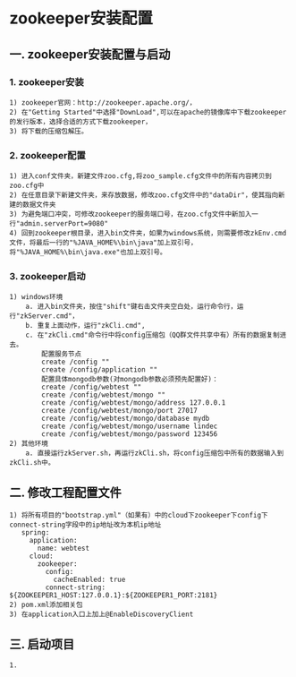 # zookeeper安装配置

## 一. zookeeper安装配置与启动

### 1. zookeeper安装
    1) zookeeper官网：http://zookeeper.apache.org/，
    2) 在"Getting Started"中选择"DownLoad",可以在apache的镜像库中下载zookeeper的发行版本，选择合适的方式下载zookeeper，
    3) 将下载的压缩包解压。

### 2. zookeeper配置
    1) 进入conf文件夹，新建文件zoo.cfg,将zoo_sample.cfg文件中的所有内容拷贝到zoo.cfg中
    2) 在任意目录下新建文件夹，来存放数据，修改zoo.cfg文件中的"dataDir"，使其指向新建的数据文件夹
    3) 为避免端口冲突，可修改zookeeper的服务端口号，在zoo.cfg文件中新加入一行"admin.serverPort=9080"
    4) 回到zookeeper根目录，进入bin文件夹，如果为windows系统，则需要修改zkEnv.cmd文件，将最后一行的"%JAVA_HOME%\bin\java"加上双引号，将"%JAVA_HOME%\bin\java.exe"也加上双引号。

### 3. zookeeper启动
    1) windows环境
        a. 进入bin文件夹，按住"shift"键右击文件夹空白处，运行命令行，运行"zkServer.cmd"，
        b. 重复上面动作，运行"zkCli.cmd",
        c. 在"zkCli.cmd"命令行中将config压缩包（QQ群文件共享中有）所有的数据复制进去。
            配置服务节点
            create /config ""
            create /config/application ""
            配置具体mongodb参数(对mongodb参数必须预先配置好)：
            create /config/webtest ""
            create /config/webtest/mongo ""
            create /config/webtest/mongo/address 127.0.0.1
            create /config/webtest/mongo/port 27017
            create /config/webtest/mongo/database mydb
            create /config/webtest/mongo/username lindec
            create /config/webtest/mongo/password 123456
    2) 其他环境
        a. 直接运行zkServer.sh，再运行zkCli.sh，将config压缩包中所有的数据输入到zkCli.sh中。


## 二. 修改工程配置文件
    1) 将所有项目的"bootstrap.yml"（如果有）中的cloud下zookeeper下config下connect-string字段中的ip地址改为本机ip地址
       spring:
         application:
           name: webtest
         cloud:
           zookeeper:
             config:
               cacheEnabled: true
             connect-string: ${ZOOKEEPER1_HOST:127.0.0.1}:${ZOOKEEPER1_PORT:2181}
    2) pom.xml添加相关包
    3) 在application入口上加上@EnableDiscoveryClient


## 三. 启动项目
    1.